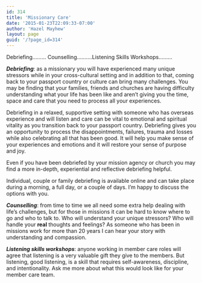 ```yaml
---
id: 314
title: 'Missionary Care'
date: '2015-01-23T22:09:33-07:00'
author: 'Hazel Mayhew'
layout: page
guid: '/?page_id=314'
---
```


Debriefing……… Counselling……….Listening Skills Workshops………

***Debriefing***: as a missionary you will have experienced many unique stressors while in your cross-cultural setting and in addition to that, coming back to your passport country or culture can bring many challenges. You may be finding that your families, friends and churches are having difficulty understanding what your life has been like and aren’t giving you the time, space and care that you need to process all your experiences.

Debriefing in a relaxed, supportive setting with someone who has overseas experience and will listen and care can be vital to emotional and spiritual vitality as you transition back to your passport country. Debriefing gives you an opportunity to process the disappointments, failures, trauma and losses while also celebrating all that has been good. It will help you make sense of your experiences and emotions and it will restore your sense of purpose and joy.

Even if you have been debriefed by your mission agency or church you may find a more in-depth, experiential and reflective debriefing helpful.

Individual, couple or family debriefing is available online and can take place during a morning, a full day, or a couple of days. I’m happy to discuss the options with you.

***Counselling***: from time to time we all need some extra help dealing with life’s challenges, but for those in missions it can be hard to know where to go and who to talk to. Who will understand your unique stressors? Who will handle your **real** thoughts and feelings? As someone who has been in missions work for more than 20 years I can hear your story with understanding and compassion.

***Listening skills workshops***: anyone working in member care roles will agree that listening is a very valuable gift they give to the members. But listening, good listening, is a skill that requires self-awareness, discipline, and intentionality. Ask me more about what this would look like for your member care team.